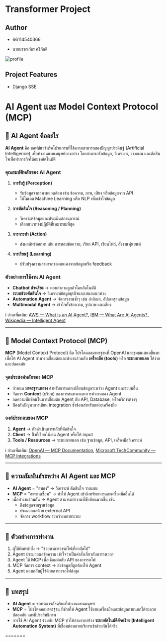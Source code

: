 # Transformer Project

## Author

* 66114540366

* นายบรรณวัชร ศรีภักดี

![profile](https://avatars.githubusercontent.com/u/159878397?v=4)
## Project Features

* Django SSE

# AI Agent และ Model Context Protocol (MCP)

## 🔹 AI Agent คืออะไร
**AI Agent** คือ ซอฟต์แวร์หรือโปรแกรมที่ใช้ความสามารถของปัญญาประดิษฐ์ (Artificial Intelligence) เพื่อทำงานแทนมนุษย์บางอย่าง โดยสามารถรับข้อมูล, วิเคราะห์, วางแผน และตัดสินใจเพื่อทำภารกิจได้อย่างอัตโนมัติ

### คุณสมบัติหลักของ AI Agent
1. **การรับรู้ (Perception)**  
   - รับข้อมูลจากสภาพแวดล้อม เช่น ข้อความ, ภาพ, เสียง หรือข้อมูลจาก API  
   - ใช้โมเดล Machine Learning หรือ NLP เพื่อเข้าใจข้อมูล  

2. **การตัดสินใจ (Reasoning / Planning)**  
   - วิเคราะห์ข้อมูลและประเมินสถานการณ์  
   - เลือกแนวทางปฏิบัติที่เหมาะสมที่สุด  

3. **การกระทำ (Action)**  
   - ส่งผลลัพธ์ออกมา เช่น การตอบข้อความ, เรียก API, เขียนไฟล์, สั่งงานหุ่นยนต์  

4. **การเรียนรู้ (Learning)**  
   - ปรับปรุงความสามารถของตนเองจากข้อมูลหรือ feedback  

### ตัวอย่างการใช้งาน AI Agent
- **Chatbot อัจฉริยะ** → ตอบคำถามลูกค้าโดยอัตโนมัติ  
- **ระบบช่วยตัดสินใจ** → วิเคราะห์ข้อมูลธุรกิจและเสนอแนวทาง  
- **Automation Agent** → จัดการงานซ้ำๆ เช่น ส่งอีเมล, อัปเดตฐานข้อมูล  
- **Multimodal Agent** → เข้าใจทั้งข้อความ, รูปภาพ และเสียง  

ℹ️ อ่านเพิ่มเติม: [AWS — What is an AI Agent?](https://aws.amazon.com/what-is/ai-agents/?utm_source=chatgpt.com), [IBM — What Are AI Agents?](https://www.ibm.com/think/topics/ai-agents?utm_source=chatgpt.com), [Wikipedia — Intelligent Agent](https://en.wikipedia.org/wiki/Intelligent_agent?utm_source=chatgpt.com)


---

## 🔹 Model Context Protocol (MCP)
**MCP** (Model Context Protocol) คือ โปรโตคอลมาตรฐานที่ OpenAI และชุมชนเสนอขึ้นมา เพื่อให้ AI Agent สามารถเชื่อมต่อและทำงานร่วมกับ **เครื่องมือ (tools)** หรือ **ระบบภายนอก** ได้ง่ายและปลอดภัย

### จุดประสงค์หลักของ MCP
- กำหนด **มาตรฐานกลาง** สำหรับการแลกเปลี่ยนข้อมูลระหว่าง Agent และระบบอื่น  
- จัดการ **Context** (บริบท) ของการสนทนาและการทำงานของ Agent  
- ลดความซับซ้อนในการเชื่อมต่อ Agent กับ API, Database, หรือบริการต่างๆ  
- ป้องกันปัญหาการเขียน integration ซ้ำซ้อนสำหรับแต่ละเครื่องมือ  

### องค์ประกอบของ MCP
1. **Agent** → ตัวดำเนินการหลักที่ตัดสินใจ  
2. **Client** → ฝั่งที่เรียกใช้งาน Agent หรือให้ input  
3. **Tools / Resources** → ระบบภายนอก เช่น ฐานข้อมูล, API, เครื่องมือวิเคราะห์

ℹ️ อ่านเพิ่มเติม: [OpenAI — MCP Documentation](https://openai.github.io/openai-agents-python/mcp/?utm_source=chatgpt.com), [Microsoft TechCommunity — MCP Integrations](https://techcommunity.microsoft.com/blog/azure-ai-foundry-blog/model-context-protocol-mcp-integrating-azure-openai-for-enhanced-tool-integratio/4393788?utm_source=chatgpt.com)

---

## 🔹 ความสัมพันธ์ระหว่าง AI Agent และ MCP
- **AI Agent** = "สมอง" → วิเคราะห์ ตัดสินใจ วางแผน  
- **MCP** = "สะพานเชื่อม" → ทำให้ Agent เข้าถึงทรัพยากรและเครื่องมืออื่นได้  
- เมื่อทำงานร่วมกัน → Agent สามารถทำงานที่ซับซ้อนมากขึ้น เช่น  
  - ดึงข้อมูลจากฐานข้อมูล  
  - ประมวลผลด้วย external API  
  - จัดการ workflow ระหว่างหลายระบบ  

---

## 🔹 ตัวอย่างการทำงาน
1. ผู้ใช้พิมพ์คำสั่ง → "ช่วยหาตารางรถไฟเที่ยวถัดไป"  
2. Agent ประมวลผลข้อความ เข้าใจว่าเป็นคำสั่งเกี่ยวกับตารางเวลา  
3. Agent ใช้ MCP เพื่อเชื่อมต่อกับ API ของการรถไฟ  
4. MCP จัดการ context → ส่งข้อมูลที่ถูกต้องให้ Agent  
5. Agent ตอบกลับผู้ใช้ด้วยตารางรถไฟล่าสุด  

---

## 🔹 บทสรุป
- **AI Agent** = ซอฟต์แวร์อัจฉริยะที่ทำงานแทนมนุษย์  
- **MCP** = โปรโตคอลมาตรฐาน ที่ช่วยให้ Agent ใช้งานเครื่องมือและข้อมูลภายนอกได้สะดวก ปลอดภัย และมีประสิทธิภาพ  
- การใช้ AI Agent ร่วมกับ MCP ทำให้สามารถสร้าง **ระบบอัตโนมัติอัจฉริยะ (Intelligent Automation System)** ที่เชื่อมต่อหลายบริการเข้าด้วยกันได้จริง
  
=======


